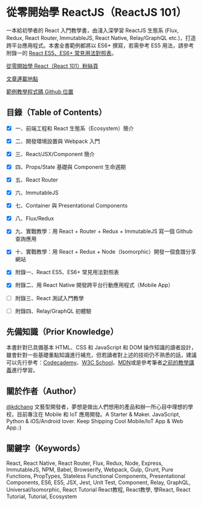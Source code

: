 # 從零開始學 ReactJS（ReactJS 101）
一本給初學者的 React 入門教學書，由淺入深學習 ReactJS 生態系 (Flux, Redux, React Router, ImmutableJS, React Native, Relay/GraphQL etc.)，打造跨平台應用程式。本書全書範例都將以 ES6+ 撰寫，若需參考 ES5 用法，請參考附錄一的 [React ES5、ES6+ 常見用法對照表](https://github.com/kdchang/reactjs101/tree/master/Appendix01)。

[從零開始學 React（React 101）粉絲頁](https://www.facebook.com/reactjs101/)

[文章連載地點](http://blog.techbridge.cc/)

[範例教學程式碼 Github 位置](https://github.com/kdchang/reactjs101)

## 目錄（Table of Contents）

- [X] 一、前端工程和 React 生態系（Ecosystem）簡介

- [X] 二、開發環境設置與 Webpack 入門

- [X] 三、React/JSX/Component 簡介

- [X] 四、Props/State 基礎與 Component 生命週期 

- [X] 五、React Router

- [X] 六、ImmutableJS

- [X] 七、Container 與 Presentational Components

- [X] 八、Flux/Redux 

- [X] 九、實戰教學：用 React + Router + Redux + ImmutableJS 寫一個 Github 查詢應用

- [X] 十、實戰教學：用 React + Redux + Node（Isomorphic）開發一個食譜分享網站

- [X] 附錄一、React ES5、ES6+ 常見用法對照表

- [X] 附錄二、用 React Native 開發跨平台行動應用程式（Mobile App）

- [ ] 附錄三、React 測試入門教學

- [ ] 附錄四、Relay/GraphQL 初體驗

## 先備知識（Prior Knowledge）
本書針對已具備基本 HTML、CSS 和 JavaScript 和 DOM 操作知識的讀者設計，雖會針對一些基礎重點知識進行補充，但若讀者對上述的技術仍不熟悉的話，建議可以先行參考：[Codecademy](https://www.codecademy.com/)、[W3C School](http://www.w3schools.com/)、[MDN](https://developer.mozilla.org/zh-TW/)或是參考筆者[之前的教學講義](http://slides.com/kd-chang)進行學習。

## 關於作者（Author）
[@kdchang](http://blog.kdchang.cc) 文藝型開發者，夢想是做出人們想用的產品和辦一所心目中理想的學校，目前專注在 Mobile 和 IoT 應用開發。A Starter & Maker. JavaScript, Python & iOS/Android lover. Keep Shipping Cool Mobile/IoT App & Web App.:)

## 關鍵字（Keywords）
React, React Native, React Router, Flux, Redux, Node, Express, ImmutableJS, NPM, Babel, Browserify, Webpack, Gulp, Grunt, Pure Functions, PropTypes, Stateless Functional Components, Presentational Components, ES6, ES5, JSX, Jest, Unit Test, Component, Relay, GraphQL, Universal/Isomorphic, React Tutorial React教程, React教學, 學React, React Tutorial, Tutorial, Ecosystem
